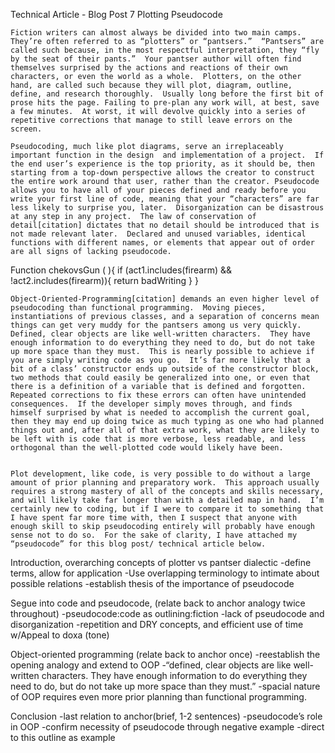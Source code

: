Technical Article - Blog Post 7
Plotting Pseudocode

	Fiction writers can almost always be divided into two main camps.  They’re often referred to as “plotters” or “pantsers.”  “Pantsers” are called such because, in the most respectful interpretation, they “fly by the seat of their pants.”  Your pantser author will often find themselves surprised by the actions and reactions of their own characters, or even the world as a whole.  Plotters, on the other hand, are called such because they will plot, diagram, outline, define, and research thoroughly.  Usually long before the first bit of prose hits the page. Failing to pre-plan any work will, at best, save a few minutes.  At worst, it will devolve quickly into a series of repetitive corrections that manage to still leave errors on the screen.

	Pseudocoding, much like plot diagrams, serve an irreplaceably important function in the design  and implementation of a project.  If the end user’s experience is the top priority, as it should be, then starting from a top-down perspective allows the creator to construct the entire work around that user, rather than the creator. Pseudocode allows you to have all of your pieces defined and ready before you write your first line of code, meaning that your “characters” are far less likely to surprise you, later.  Disorganization can be disastrous at any step in any project.  The law of conservation of detail[citation] dictates that no detail should be introduced that is not made relevant later.  Declared and unused variables, identical functions with different names, or elements that appear out of order are all signs of lacking pseudocode.

Function chekovsGun ( ){
	if (act1.includes(firearm) && !act2.includes(firearm)){
		return badWriting
	}
}

	Object-Oriented-Programming[citation] demands an even higher level of pseudocoding than functional programming.  Moving pieces, instantiations of previous classes, and a separation of concerns mean things can get very muddy for the pantsers among us very quickly.  Defined, clear objects are like well-written characters.  They have enough information to do everything they need to do, but do not take up more space than they must.  This is nearly possible to achieve if you are simply writing code as you go.  It’s far more likely that a bit of a class’ constructor ends up outside of the constructor block, two methods that could easily be generalized into one, or even that there is a definition of a variable that is defined and forgotten.  Repeated corrections to fix these errors can often have unintended consequences.  If the developer simply moves through, and finds himself surprised by what is needed to accomplish the current goal, then they may end up doing twice as much typing as one who had planned things out and, after all of that extra work, what they are likely to be left with is code that is more verbose, less readable, and less orthogonal than the well-plotted code would likely have been.

	
	Plot development, like code, is very possible to do without a large amount of prior planning and preparatory work.  This approach usually requires a strong mastery of all of the concepts and skills necessary, and will likely take far longer than with a detailed map in hand.  I’m certainly new to coding, but if I were to compare it to something that I have spent far more time with, then I suspect that anyone with enough skill to skip pseudocoding entirely will probably have enough sense not to do so.  For the sake of clarity, I have attached my “pseudocode” for this blog post/ technical article below.

Introduction, overarching concepts of plotter vs pantser dialectic
-define terms, allow for application
-Use overlapping terminology to intimate about possible relations
-establish thesis of the importance of pseudocode

 Segue into code and pseudocode, (relate back to anchor analogy twice throughout)
-pseudocode:code as outlining:fiction
-lack of pseudocode and disorganization
-repetition and DRY concepts, and efficient use of time w/Appeal to doxa (tone)

Object-oriented programming (relate back to anchor once)
-reestablish the opening analogy and extend to OOP
-“defined, clear objects are like well-written characters.  They have enough information to do everything they need to do, but do not take up more space than they must.”
-spacial nature of OOP requires even more prior planning than functional programming.

Conclusion 
	-last relation to anchor(brief, 1-2 sentences)
	-pseudocode’s role in OOP
	-confirm necessity of pseudocode through negative example
	-direct to this outline as example